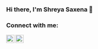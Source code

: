 
### Hi there, I'm Shreya Saxena 👋

### Connect with me:
[<img align="left" alt="shreya | LinkedIn" width="22px" src="https://cdn.jsdelivr.net/npm/simple-icons@v3/icons/linkedin.svg" />][linkedin]
[<img align="left" alt="codeSTACKr | Instagram" width="22px" src="https://cdn.jsdelivr.net/npm/simple-icons@v3/icons/instagram.svg" />][instagram]

</br>

 

[instagram]: https://www.instagram.com/feelosopher_
[linkedin]: https://www.linkedin.com/in/shreyasaxena

